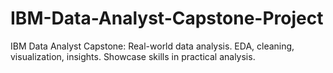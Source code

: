 # IBM-Data-Analyst-Capstone-Project
IBM Data Analyst Capstone: Real-world data analysis. EDA, cleaning, visualization, insights. Showcase skills in practical analysis.
